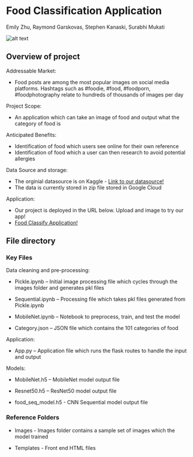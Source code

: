 # Food Classification Application
Emily Zhu, Raymond Garskovas, Stephen Kanaski, Surabhi Mukati

![alt text](https://github.com/spunase/Food_Classification/blob/main/static/images/default.jpg)

## Overview of project

Addressable Market:
- Food posts are among the most popular images on social media platforms. Hashtags such as #foodie, #food, #foodporn, #foodphotography relate to hundreds of thousands of images per day

Project Scope:
- An application which can take an image of food and output what the category of food is

Anticipated Benefits:
- Identification of food which users see online for their own reference
- Identification of food which a user can then research to avoid potential allergies

Data Source and storage:
- The orginial datasource is on Kaggle - [Link to our datasource!](https://www.kaggle.com/kmader/food41)
- The data is currently stored in zip file stored in Google Cloud 

Application:
- Our project is deployed in the URL below. Upload and image to try our app!
- [Food Classify Application!](https://foodclassify.herokuapp.com/)

## File directory

### Key Files

Data cleaning and pre-processing:

- Pickle.ipynb – Initial image processing file which cycles through the images folder and generates pkl files

- Sequential.ipynb – Processing file which takes pkl files generated from Pickle.ipynb 

- MobileNet.ipynb –  Notebook to preprocess, train, and test the model

- Category.json – JSON file which contains the 101 categories of food


Application:

- App.py – Application file which runs the flask routes to handle the input and output


Models:

- MobileNet.h5 – MobileNet model output file

- Resnet50.h5 – ResNet50 model output file

- food_seq_model.h5 - CNN Sequential model output file

### Reference Folders
- Images - Images folder contains a sample set of images which the model trained

- Templates - Front end HTML files
